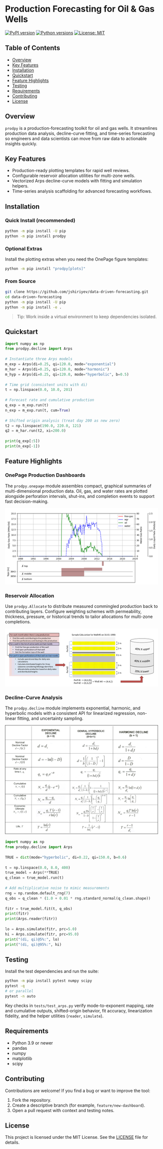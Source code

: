 # Production Forecasting for Oil & Gas Wells

[![PyPI version](https://img.shields.io/pypi/v/prodpy.svg)](https://pypi.org/project/prodpy/)
[![Python versions](https://img.shields.io/pypi/pyversions/prodpy.svg)](https://pypi.org/project/prodpy/)
[![License: MIT](https://img.shields.io/badge/License-MIT-yellow.svg)](LICENSE)

## Table of Contents
- [Overview](#overview)
- [Key Features](#key-features)
- [Installation](#installation)
- [Quickstart](#quickstart)
- [Feature Highlights](#feature-highlights)
- [Testing](#testing)
- [Requirements](#requirements)
- [Contributing](#contributing)
- [License](#license)

## Overview
`prodpy` is a production-forecasting toolkit for oil and gas wells. It streamlines production data analysis, decline-curve fitting, and time-series forecasting so engineers and data scientists can move from raw data to actionable insights quickly.

## Key Features
- Production-ready plotting templates for rapid well reviews.
- Configurable reservoir allocation utilities for multi-zone wells.
- Vectorized Arps decline-curve models with fitting and simulation helpers.
- Time-series analysis scaffolding for advanced forecasting workflows.

## Installation

### Quick Install (recommended)
```bash
python -m pip install -U pip
python -m pip install prodpy
```

### Optional Extras
Install the plotting extras when you need the OnePage figure templates:
```bash
python -m pip install "prodpy[plots]"
```

### From Source
```bash
git clone https://github.com/jshiriyev/data-driven-forecasting.git
cd data-driven-forecasting
python -m pip install -U pip
python -m pip install -e .
```

> Tip: Work inside a virtual environment to keep dependencies isolated.

## Quickstart

```python
import numpy as np
from prodpy.decline import Arps

# Instantiate three Arps models
m_exp = Arps(di=0.25, qi=120.0, mode="exponential")
m_har = Arps(di=0.25, qi=120.0, mode="harmonic")
m_hyp = Arps(di=0.25, qi=120.0, mode="hyperbolic", b=0.5)

# Time grid (consistent units with di)
t = np.linspace(0.0, 10.0, 201)

# Forecast rate and cumulative production
q_exp = m_exp.run(t)
n_exp = m_exp.run(t, cum=True)

# Shifted origin analysis (treat day 200 as new zero)
t2 = np.linspace(190.0, 220.0, 121)
q2 = m_har.run(t2, xi=200.0)

print(q_exp[:5])
print(n_exp[-1])
```

## Feature Highlights

### OnePage Production Dashboards
The `prodpy.onepage` module assembles compact, graphical summaries of multi-dimensional production data. Oil, gas, and water rates are plotted alongside perforation intervals, shut-ins, and completion events to support fast decision-making.

![OnePage production dashboard](img/customized_production_figures.png "Example production dashboard")

### Reservoir Allocation
Use `prodpy.Allocate` to distribute measured commingled production back to contributing layers. Configure weighting schemes with permeability, thickness, pressure, or historical trends to tailor allocations for multi-zone completions.

![Reservoir allocation workflow](img/reservoir_allocation_calculation.png "Reservoir allocation workflow")

### Decline-Curve Analysis
The `prodpy.decline` module implements exponential, harmonic, and hyperbolic models with a consistent API for linearized regression, non-linear fitting, and uncertainty sampling.

![Decline curve analysis equations](img/decline_curve_analysis_equations.png "Decline curve analysis equations")

```python
import numpy as np
from prodpy.decline import Arps

TRUE = dict(mode="hyperbolic", di=0.22, qi=150.0, b=0.6)

t = np.linspace(0.0, 8.0, 400)
true_model = Arps(**TRUE)
q_clean = true_model.run(t)

# Add multiplicative noise to mimic measurements
rng = np.random.default_rng(7)
q_obs = q_clean * (1.0 + 0.01 * rng.standard_normal(q_clean.shape))

fitr = true_model.fit(t, q_obs)
print(fitr)
print(Arps.reader(fitr))

lo = Arps.simulate(fitr, prc=5.0)
hi = Arps.simulate(fitr, prc=95.0)
print("(di, qi)@5%:", lo)
print("(di, qi)@95%:", hi)
```

## Testing
Install the test dependencies and run the suite:

```bash
python -m pip install pytest numpy scipy
pytest -q
# or parallel
pytest -n auto
```

Key checks in `tests/test_arps.py` verify mode-to-exponent mapping, rate and cumulative outputs, shifted-origin behavior, fit accuracy, linearization fidelity, and the helper utilities (`reader`, `simulate`).

## Requirements
- Python 3.9 or newer
- pandas
- numpy
- matplotlib
- scipy

## Contributing
Contributions are welcome! If you find a bug or want to improve the tool:
1. Fork the repository.
2. Create a descriptive branch (for example, `feature/new-dashboard`).
3. Open a pull request with context and testing notes.

## License
This project is licensed under the MIT License. See the [LICENSE](LICENSE) file for details.
